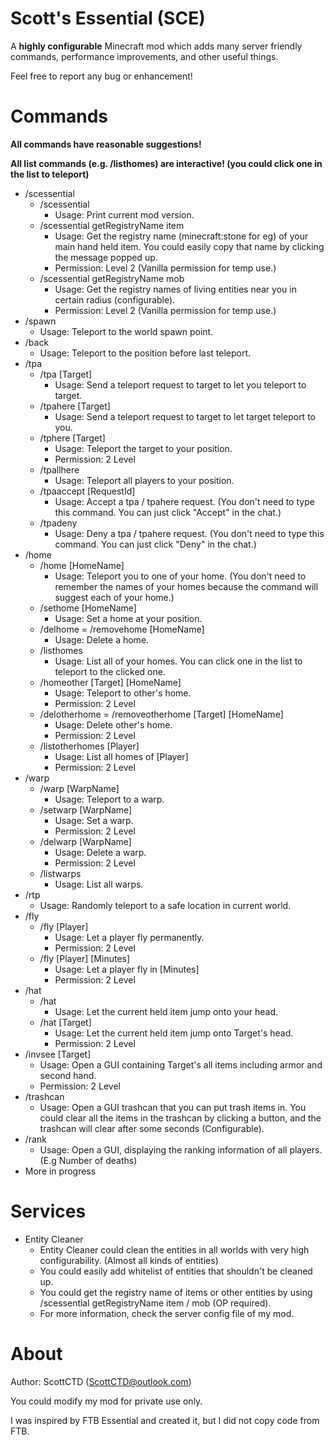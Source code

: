 # Scott's Essential (SCE)

A **highly configurable** Minecraft mod which adds many server friendly commands, performance improvements, and other useful things.

Feel free to report any bug or enhancement!

# Commands

**All commands have reasonable suggestions!**

**All list commands (e.g. /listhomes) are interactive! (you could click one in the list to teleport)**

- /scessential
  - /scessential
    - Usage: Print current mod version.
  - /scessential getRegistryName item
      - Usage: Get the registry name (minecraft:stone for eg) of your main hand held item. You could easily copy that name by clicking the message popped up.
      - Permission: Level 2 (Vanilla permission for temp use.)
  - /scessential getRegistryName mob
      - Usage: Get the registry names of living entities near you in certain radius (configurable).
      - Permission: Level 2 (Vanilla permission for temp use.)
- /spawn 
    - Usage: Teleport to the world spawn point.
- /back
    - Usage: Teleport to the position before last teleport.
- /tpa
    - /tpa [Target]
      - Usage: Send a teleport request to target to let you teleport to target.
    - /tpahere [Target]
      - Usage: Send a teleport request to target to let target teleport to you.
    - /tphere [Target]
      - Usage: Teleport the target to your position.
      - Permission: 2 Level
    - /tpallhere
      - Usage: Teleport all players to your position. 
    - /tpaaccept [RequestId]
      - Usage: Accept a tpa / tpahere request. (You don't need to type this command. You can just click "Accept" in the chat.)
    - /tpadeny
      - Usage: Deny a tpa / tpahere request. (You don't need to type this command. You can just click "Deny" in the chat.)
- /home
    - /home [HomeName]
      - Usage: Teleport you to one of your home. (You don't need to remember the names of your homes because the command will suggest each of your home.)
    - /sethome [HomeName]
      - Usage: Set a home at your position.
    - /delhome = /removehome [HomeName]
      - Usage: Delete a home.
    - /listhomes
      - Usage: List all of your homes. You can click one in the list to teleport to the clicked one.
    - /homeother [Target] [HomeName]
      - Usage: Teleport to other's home.
      - Permission: 2 Level
    - /delotherhome = /removeotherhome [Target] [HomeName]
      - Usage: Delete other's home.
      - Permission: 2 Level
    - /listotherhomes [Player]
      - Usage: List all homes of [Player]
      - Permission: 2 Level
- /warp
    - /warp [WarpName]
      - Usage: Teleport to a warp.
    - /setwarp [WarpName]
      - Usage: Set a warp.
      - Permission: 2 Level
    - /delwarp [WarpName]
      - Usage: Delete a warp.
      - Permission: 2 Level
    - /listwarps
      - Usage: List all warps.
- /rtp
    - Usage: Randomly teleport to a safe location in current world.
- /fly
    - /fly [Player]
      - Usage: Let a player fly permanently.
      - Permission: 2 Level
    - /fly [Player] [Minutes]
      - Usage: Let a player fly in [Minutes]
      - Permission: 2 Level
- /hat
    - /hat
        - Usage: Let the current held item jump onto your head.
    - /hat [Target]
        - Usage: Let the current held item jump onto Target's head.
        - Permission: 2 Level
- /invsee [Target]
    - Usage: Open a GUI containing Target's all items including armor and second hand.
    - Permission: 2 Level
- /trashcan
    - Usage: Open a GUI trashcan that you can put trash items in. You could clear all the items in the trashcan by clicking a button, and the trashcan will clear after some seconds (Configurable). 
- /rank
    - Usage: Open a GUI, displaying the ranking information of all players. (E.g Number of deaths)
- More in progress
  
# Services

- Entity Cleaner
  - Entity Cleaner could clean the entities in all worlds with very high configurability. (Almost all kinds of entities) 
  - You could easily add whitelist of entities that shouldn't be cleaned up. 
  - You could get the registry name of items or other entities by using /scessential getRegistryName item / mob (OP required).
  - For more information, check the server config file of my mod.

# About

Author: ScottCTD (ScottCTD@outlook.com)

You could modify my mod for private use only.

I was inspired by FTB Essential and created it, but I did not copy code from FTB.